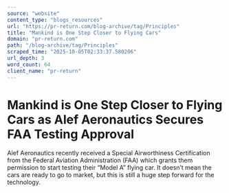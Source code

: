 ```yaml
---
source: "website"
content_type: "blogs_resources"
url: "https://pr-return.com/blog-archive/tag/Principles"
title: "Mankind is One Step Closer to Flying Cars"
domain: "pr-return.com"
path: "/blog-archive/tag/Principles"
scraped_time: "2025-10-05T02:33:37.580206"
url_depth: 3
word_count: 64
client_name: "pr-return"
---
```


# Mankind is One Step Closer to Flying Cars as Alef Aeronautics Secures FAA Testing Approval

Alef Aeronautics recently received a Special Airworthiness Certification from the Federal Aviation Administration (FAA) which grants them permission to start testing their “Model A” flying car. It doesn’t mean the cars are ready to go to market, but this is still a huge step forward for the technology.